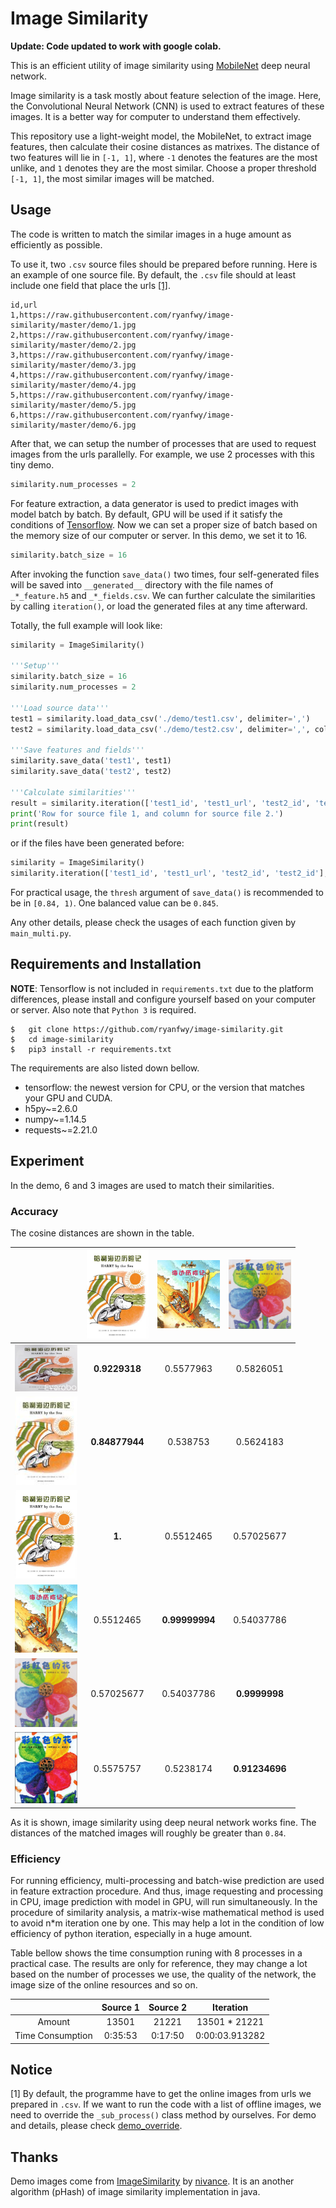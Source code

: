 # Image Similarity

**Update: Code updated to work with google colab.**

This is an efficient utility of image similarity using [MobileNet](https://arxiv.org/abs/1704.04861) deep neural network.

Image similarity is a task mostly about feature selection of the image. Here, the Convolutional Neural Network (CNN) is used to extract features of these images. It is a better way for computer to understand them effectively.

This repository use a light-weight model, the MobileNet, to extract image features, then calculate their cosine distances as matrixes. The distance of two features will lie in `[-1, 1]`, where `-1` denotes the features are the most unlike, and `1` denotes they are the most similar. Choose a proper threshold `[-1, 1]`, the most similar images will be matched.

## Usage

The code is written to match the similar images in a huge amount as efficiently as possible.

To use it, two `.csv` source files should be prepared before running. Here is an example of one source file. By default, the `.csv` file should at least include one field that place the urls [[1]](#notice).

```text
id,url
1,https://raw.githubusercontent.com/ryanfwy/image-similarity/master/demo/1.jpg
2,https://raw.githubusercontent.com/ryanfwy/image-similarity/master/demo/2.jpg
3,https://raw.githubusercontent.com/ryanfwy/image-similarity/master/demo/3.jpg
4,https://raw.githubusercontent.com/ryanfwy/image-similarity/master/demo/4.jpg
5,https://raw.githubusercontent.com/ryanfwy/image-similarity/master/demo/5.jpg
6,https://raw.githubusercontent.com/ryanfwy/image-similarity/master/demo/6.jpg
```

After that, we can setup the number of processes that are used to request images from the urls parallelly. For example, we use 2 processes with this tiny demo.

```python
similarity.num_processes = 2
```

For feature extraction, a data generator is used to predict images with model batch by batch. By default, GPU will be used if it satisfy the conditions of [Tensorflow](https://www.tensorflow.org/install/gpu). Now we can set a proper size of batch based on the memory size of our computer or server. In this demo, we set it to 16.

```python
similarity.batch_size = 16
```

After invoking the function `save_data()` two times, four self-generated files will be saved into `__generated__` directory with the file names of `_*_feature.h5` and `_*_fields.csv`. We can further calculate the similarities by calling `iteration()`, or load the generated files at any time afterward.

Totally, the full example will look like:

```python
similarity = ImageSimilarity()

'''Setup'''
similarity.batch_size = 16
similarity.num_processes = 2

'''Load source data'''
test1 = similarity.load_data_csv('./demo/test1.csv', delimiter=',')
test2 = similarity.load_data_csv('./demo/test2.csv', delimiter=',', cols=['id', 'url'])

'''Save features and fields'''
similarity.save_data('test1', test1)
similarity.save_data('test2', test2)

'''Calculate similarities'''
result = similarity.iteration(['test1_id', 'test1_url', 'test2_id', 'test2_url'], thresh=0.845)
print('Row for source file 1, and column for source file 2.')
print(result)
```

or if the files have been generated before:

```python
similarity = ImageSimilarity()
similarity.iteration(['test1_id', 'test1_url', 'test2_id', 'test2_id'], thresh=0.845, title1='test1', title2='test2')
```

For practical usage, the `thresh` argument of `save_data()` is recommended to be in `[0.84, 1)`. One balanced value can be `0.845`.

Any other details, please check the usages of each function given by `main_multi.py`.

## Requirements and Installation

**NOTE**: Tensorflow is not included in `requirements.txt` due to the platform differences, please install and configure yourself based on your computer or server. Also note that `Python 3` is required.

```pip
$   git clone https://github.com/ryanfwy/image-similarity.git
$   cd image-similarity
$   pip3 install -r requirements.txt
```

The requirements are also listed down bellow.

- tensorflow: the newest version for CPU, or the version that matches your GPU and CUDA.
- h5py~=2.6.0
- numpy~=1.14.5
- requests~=2.21.0

## Experiment

In the demo, 6 and 3 images are used to match their similarities.

### Accuracy

The cosine distances are shown in the table.

| | <img width="100" src="./demo/3.jpg"/> | <img width="100" src="./demo/4.jpg"/> | <img width="100" src="./demo/5.jpg"/> |
| --- | :---: | :---: | :---: |
| <img width="100" src="./demo/1.jpg"/> | **0.9229318** | 0.5577963 | 0.5826051 |
| <img width="100" src="./demo/2.jpg"/> | **0.84877944** | 0.538753 | 0.5624183 |
| <img width="100" src="./demo/3.jpg"/> | **1.** | 0.5512465 | 0.57025677 |
| <img width="100" src="./demo/4.jpg"/> | 0.5512465 | **0.99999994** | 0.54037786 |
| <img width="100" src="./demo/5.jpg"/> | 0.57025677 | 0.54037786 | **0.9999998** |
| <img width="100" src="./demo/6.jpg"/> | 0.5575757 | 0.5238174 | **0.91234696** |

As it is shown, image similarity using deep neural network works fine. The distances of the matched images will roughly be greater than `0.84`.

### Efficiency

For running efficiency, multi-processing and batch-wise prediction are used in feature extraction procedure. And thus, image requesting and processing in CPU, image prediction with model in GPU, will run simultaneously. In the procedure of similarity analysis, a matrix-wise mathematical method is used to avoid n*m iteration one by one. This may help a lot in the condition of low efficiency of python iteration, especially in a huge amount.

Table bellow shows the time consumption runing with 8 processes in a practical case. The results are only for reference, they may change a lot based on the number of processes we use, the quality of the network, the image size of the online resources and so on.

|  | Source 1 | Source 2 | Iteration |
| :---: | :---: | :---: | :---: |
| Amount | 13501 | 21221 | 13501 * 21221 |
| Time Consumption | 0:35:53 | 0:17:50 | 0:00:03.913282 |

## Notice

[1] By default, the programme have to get the online images from urls we prepared in `.csv`. If we want to run the code with a list of offline images, we need to override the `_sub_process()` class method by ourselves. For demo and details, please check [demo_override](./demo_override).


## Thanks

Demo images come from [ImageSimilarity](https://github.com/nivance/image-similarity) by [nivance](https://github.com/nivance). It is an another algorithm (pHash) of image similarity implementation in java.
